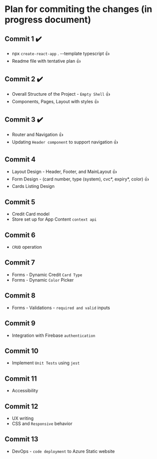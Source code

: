 # Plan for commiting the changes (in progress document)

## Commit 1 :heavy_check_mark:

- npx `create-react-app` . --template typescript :thumbsup:
- Readme file with tentative plan :thumbsup:

## Commit 2 :heavy_check_mark:
- Overall Structure of the Project - `Empty Shell` :thumbsup:
- Components, Pages, Layout with styles :thumbsup:

## Commit 3 :heavy_check_mark:
-  Router and Navigation :thumbsup:
-  Updating `Header component` to support navigation :thumbsup:

## Commit 4
-  Layout Design - Header, Footer, and MainLayout :thumbsup:
-  Form Design - (card number, type (system), cvc*, expiry*, color) :thumbsup:
-  Cards Listing Design

## Commit 5
-  Credit Card model
-  Store set up for App Content `context api`

## Commit 6
-  `CRUD` operation

## Commit 7
-  Forms - Dynamic Credit `Card Type`
-  Forms - Dynamic `Color` Picker

## Commit 8
-  Forms - Validations - `required and valid` inputs

## Commit 9
-  Integration with Firebase `authentication`

## Commit 10
-  Implement `Unit Tests` using `jest`

## Commit 11
-  Accessibility

## Commit 12
-  UX writing
-  CSS and `Responsive` behavior 

## Commit 13
-  DevOps - `code deployment` to Azure Static website